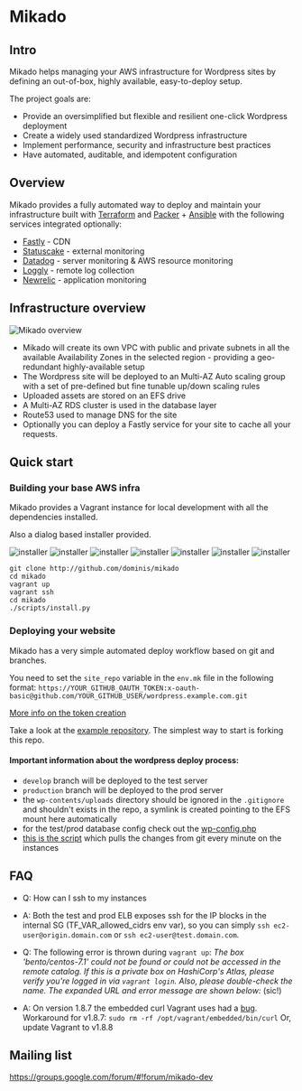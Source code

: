 # Mikado

## Intro

Mikado helps managing your AWS infrastructure for Wordpress sites by defining an out-of-box, highly available, easy-to-deploy setup.

The project goals are:
- Provide an oversimplified but flexible and resilient one-click Wordpress deployment
- Create a widely used standardized Wordpress infrastructure
- Implement performance, security and infrastructure best practices
- Have automated, auditable, and idempotent configuration


## Overview

Mikado provides a fully automated way to deploy and maintain your infrastructure built with [Terraform](https://terraform.io/) and [Packer](https://packer.io/) + [Ansible](https://www.ansible.com/) with the following services integrated optionally:

- [Fastly](https://fastly.com/) - CDN
- [Statuscake](https://statuscake.com/) - external monitoring
- [Datadog](http://datadog.com/) - server monitoring & AWS resource monitoring
- [Loggly](https://loggly.com/) - remote log collection
- [Newrelic](https://newrelic.com/) - application monitoring

## Infrastructure overview

![Mikado overview](https://github.com/dominis/mikado/blob/master/resources/mikado-infra.png)

- Mikado will create its own VPC with public and private subnets in all the available Availability Zones in the selected region - providing a geo-redundant highly-available setup
- The Wordpress site will be deployed to an Multi-AZ Auto scaling group with a set of pre-defined but fine tunable up/down scaling rules
- Uploaded assets are stored on an EFS drive
- A Multi-AZ RDS cluster is used in the database layer
- Route53 used to manage DNS for the site
- Optionally you can deploy a Fastly service for your site to cache all your requests.

## Quick start

### Building your base AWS infra

Mikado provides a Vagrant instance for local development with all the dependencies installed.

Also a dialog based installer provided.

![installer](https://cloud.githubusercontent.com/assets/157738/20834138/cb8d69cc-b893-11e6-9abc-d3d48dc32b43.png)
![installer](https://cloud.githubusercontent.com/assets/157738/20834140/cb906384-b893-11e6-860f-4742cd1668bc.png)
![installer](https://cloud.githubusercontent.com/assets/157738/20834141/cb908008-b893-11e6-95e5-4a936874845e.png)
![installer](https://cloud.githubusercontent.com/assets/157738/20834137/cb8c66a8-b893-11e6-9cba-df01e8eaac01.png)
![installer](https://cloud.githubusercontent.com/assets/157738/20834139/cb8de0a0-b893-11e6-995f-3bd7e0b60b16.png)
![installer](https://cloud.githubusercontent.com/assets/157738/20834136/cb8c2940-b893-11e6-97f8-289e902a68ee.png)
![installer](https://cloud.githubusercontent.com/assets/157738/20837059/9b65aa3e-b8a2-11e6-892a-82a0e8083ab3.png)


```
git clone http://github.com/dominis/mikado
cd mikado
vagrant up
vagrant ssh
cd mikado
./scripts/install.py
```

### Deploying your website

Mikado has a very simple automated deploy workflow based on git and branches.

You need to set the `site_repo` variable in the `env.mk` file in the following format: `https://YOUR_GITHUB_OAUTH_TOKEN:x-oauth-basic@github.com/YOUR_GITHUB_USER/wordpress.example.com.git`

[More info on the token creation](https://help.github.com/articles/creating-an-access-token-for-command-line-use/)


Take a look at the [example repository](https://github.com/dominis/wordpress.example.com). The simplest way to start is forking this repo.

#### Important information about the wordpress deploy process:

- `develop` branch will be deployed to the test server
- `production` branch will be deployed to the prod server
- the `wp-contents/uploads` directory should be ignored in the `.gitignore` and shouldn't exists in the repo, a symlink is created pointing to the EFS mount here automatically
- for the test/prod database config check out the [wp-config.php](https://github.com/dominis/wordpress.example.com/blob/develop/wp-config-sample.php#L32-L36)
- [this is the script](https://github.com/dominis/mikado/blob/master/ansible/roles/wordpress/templates/deploy_wordpress.j2) which pulls the changes from git every minute on the instances


## FAQ

- Q: How can I ssh to my instances
- A: Both the test and prod ELB exposes ssh for the IP blocks in the internal SG (TF_VAR_allowed_cidrs env var), so you can simply `ssh ec2-user@origin.domain.com` or `ssh ec2-user@test.domain.com`.


- Q: The following error is thrown during `vagrant up`:
    _The box 'bento/centos-7.1' could not be found or could not be accessed in the remote catalog. If this is a private box on HashiCorp's Atlas, please verify you're logged in via `vagrant login`. Also, please double-check the name. The expanded URL and error message are shown below:_ (sic!)
- A: On version 1.8.7 the embedded curl Vagrant uses had a [bug](https://github.com/mitchellh/vagrant/issues/7969).
    Workaround for v1.8.7: `sudo rm -rf /opt/vagrant/embedded/bin/curl`
    Or, update Vagrant to v1.8.8

## Mailing list

https://groups.google.com/forum/#!forum/mikado-dev
